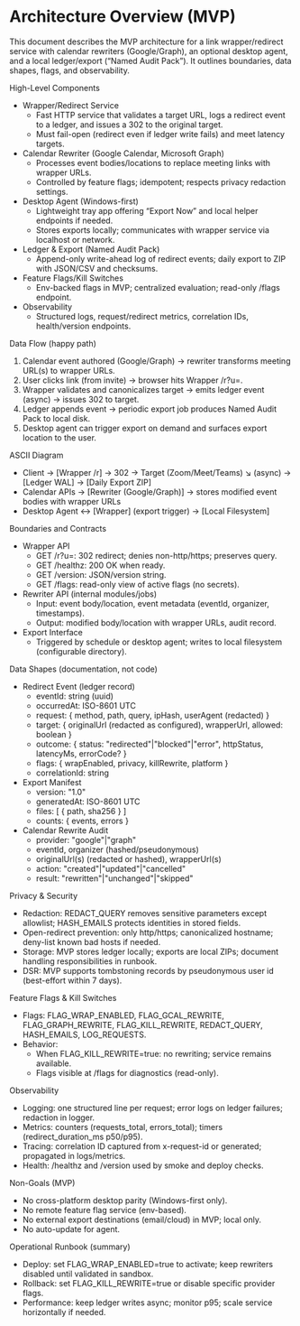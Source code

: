# Architecture Overview (MVP)

This document describes the MVP architecture for a link wrapper/redirect service with calendar rewriters (Google/Graph), an optional desktop agent, and a local ledger/export (“Named Audit Pack”). It outlines boundaries, data shapes, flags, and observability.

High-Level Components
- Wrapper/Redirect Service
  - Fast HTTP service that validates a target URL, logs a redirect event to a ledger, and issues a 302 to the original target.
  - Must fail-open (redirect even if ledger write fails) and meet latency targets.
- Calendar Rewriter (Google Calendar, Microsoft Graph)
  - Processes event bodies/locations to replace meeting links with wrapper URLs.
  - Controlled by feature flags; idempotent; respects privacy redaction settings.
- Desktop Agent (Windows-first)
  - Lightweight tray app offering “Export Now” and local helper endpoints if needed.
  - Stores exports locally; communicates with wrapper service via localhost or network.
- Ledger & Export (Named Audit Pack)
  - Append-only write-ahead log of redirect events; daily export to ZIP with JSON/CSV and checksums.
- Feature Flags/Kill Switches
  - Env-backed flags in MVP; centralized evaluation; read-only /flags endpoint.
- Observability
  - Structured logs, request/redirect metrics, correlation IDs, health/version endpoints.

Data Flow (happy path)
1) Calendar event authored (Google/Graph) → rewriter transforms meeting URL(s) to wrapper URLs.
2) User clicks link (from invite) → browser hits Wrapper /r?u=<url>.
3) Wrapper validates and canonicalizes target → emits ledger event (async) → issues 302 to target.
4) Ledger appends event → periodic export job produces Named Audit Pack to local disk.
5) Desktop agent can trigger export on demand and surfaces export location to the user.

ASCII Diagram
- Client → [Wrapper /r] → 302 → Target (Zoom/Meet/Teams)
                     ↘ (async) → [Ledger WAL] → [Daily Export ZIP]
- Calendar APIs → [Rewriter (Google/Graph)] → stores modified event bodies with wrapper URLs
- Desktop Agent ↔ [Wrapper] (export trigger) → [Local Filesystem]

Boundaries and Contracts
- Wrapper API
  - GET /r?u=<url>: 302 redirect; denies non-http/https; preserves query.
  - GET /healthz: 200 OK when ready.
  - GET /version: JSON/version string.
  - GET /flags: read-only view of active flags (no secrets).
- Rewriter API (internal modules/jobs)
  - Input: event body/location, event metadata (eventId, organizer, timestamps).
  - Output: modified body/location with wrapper URLs, audit record.
- Export Interface
  - Triggered by schedule or desktop agent; writes to local filesystem (configurable directory).

Data Shapes (documentation, not code)
- Redirect Event (ledger record)
  - eventId: string (uuid)
  - occurredAt: ISO-8601 UTC
  - request: { method, path, query, ipHash, userAgent (redacted) }
  - target: { originalUrl (redacted as configured), wrapperUrl, allowed: boolean }
  - outcome: { status: "redirected"|"blocked"|"error", httpStatus, latencyMs, errorCode? }
  - flags: { wrapEnabled, privacy, killRewrite, platform }
  - correlationId: string
- Export Manifest
  - version: "1.0"
  - generatedAt: ISO-8601 UTC
  - files: [ { path, sha256 } ]
  - counts: { events, errors }
- Calendar Rewrite Audit
  - provider: "google"|"graph"
  - eventId, organizer (hashed/pseudonymous)
  - originalUrl(s) (redacted or hashed), wrapperUrl(s)
  - action: "created"|"updated"|"cancelled"
  - result: "rewritten"|"unchanged"|"skipped"

Privacy & Security
- Redaction: REDACT_QUERY removes sensitive parameters except allowlist; HASH_EMAILS protects identities in stored fields.
- Open-redirect prevention: only http/https; canonicalized hostname; deny-list known bad hosts if needed.
- Storage: MVP stores ledger locally; exports are local ZIPs; document handling responsibilities in runbook.
- DSR: MVP supports tombstoning records by pseudonymous user id (best-effort within 7 days).

Feature Flags & Kill Switches
- Flags: FLAG_WRAP_ENABLED, FLAG_GCAL_REWRITE, FLAG_GRAPH_REWRITE, FLAG_KILL_REWRITE, REDACT_QUERY, HASH_EMAILS, LOG_REQUESTS.
- Behavior:
  - When FLAG_KILL_REWRITE=true: no rewriting; service remains available.
  - Flags visible at /flags for diagnostics (read-only).

Observability
- Logging: one structured line per request; error logs on ledger failures; redaction in logger.
- Metrics: counters (requests_total, errors_total); timers (redirect_duration_ms p50/p95).
- Tracing: correlation ID captured from x-request-id or generated; propagated in logs/metrics.
- Health: /healthz and /version used by smoke and deploy checks.

Non-Goals (MVP)
- No cross-platform desktop parity (Windows-first only).
- No remote feature flag service (env-based).
- No external export destinations (email/cloud) in MVP; local only.
- No auto-update for agent.

Operational Runbook (summary)
- Deploy: set FLAG_WRAP_ENABLED=true to activate; keep rewriters disabled until validated in sandbox.
- Rollback: set FLAG_KILL_REWRITE=true or disable specific provider flags.
- Performance: keep ledger writes async; monitor p95; scale service horizontally if needed.
